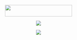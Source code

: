 <p align="center"><a href="https://heroku.com/deploy?template=https://github.com/Avengerians/Avenger"> <img src="https://img.shields.io/badge/Deploy%20To%20Heroku-black?style=for-the-badge&logo=heroku" width="220" height="38.45"/></a></p>

<p align="center">
<a href="https://t.me/BHOOT_SUPPORT"><img src="https://img.shields.io/badge/dynamic/json?color=gold&label=Support%20Channel&query=subscribers&url=https%3A%2F%2Fonline-users-api.up.railway.app%2Fcheck%3Fchat%3DBHOOT_UPDATE?style=social&logo=telegram" /></a></p>
<p align="center">
<a href="https://t.me/BHOOT_UPDATE"><img src="https://img.shields.io/badge/dynamic/json?color=gold&label=Support%20Group&query=members&url=https%3A%2F%2Fonline-users-api.up.railway.app%2Fcheck%3Fchat%3DBHOOT_SUPPORT?style=social&logo=telegram" /></a></p>
